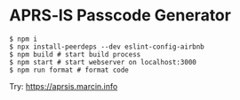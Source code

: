 # APRS&dash;IS Passcode Generator

```
$ npm i
$ npx install-peerdeps --dev eslint-config-airbnb
$ npm build # start build process
$ npm start # start webserver on localhost:3000
$ npm run format # format code
```

Try: https://aprsis.marcin.info
